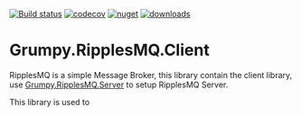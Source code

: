 [![Build status](https://ci.appveyor.com/api/projects/status/9aiyqm4it2np1x3p?svg=true)](https://ci.appveyor.com/project/GrumpyBusted/grumpy-ripplesmq-client)
[![codecov](https://codecov.io/gh/GrumpyBusted/Grumpy.RipplesMQ.Client/branch/master/graph/badge.svg)](https://codecov.io/gh/GrumpyBusted/Grumpy.RipplesMQ.Client)
[![nuget](https://img.shields.io/nuget/v/Grumpy.RipplesMQ.Client.svg)](https://www.nuget.org/packages/Grumpy.RipplesMQ.Client/)
[![downloads](https://img.shields.io/nuget/dt/Grumpy.RipplesMQ.Client.svg)](https://www.nuget.org/packages/Grumpy.RipplesMQ.Client/)

# Grumpy.RipplesMQ.Client
RipplesMQ is a simple Message Broker, this library contain the client library, use
[Grumpy.RipplesMQ.Server](https://github.com/GrumpyBusted/Grumpy.RipplesMQ.Server) to setup RipplesMQ Server.

This library is used to 